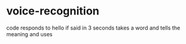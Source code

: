 # voice-recognition

code responds to hello if said in 3 seconds takes a word and tells the meaning and uses 

